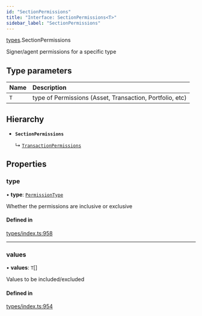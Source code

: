 ```yaml
---
id: "SectionPermissions"
title: "Interface: SectionPermissions<T>"
sidebar_label: "SectionPermissions"
---
```


[types](../../../modules/Types/Types.md).SectionPermissions

Signer/agent permissions for a specific type

## Type parameters

| Name | Description |
| :------ | :------ |
| `T` | type of Permissions (Asset, Transaction, Portfolio, etc) |

## Hierarchy

- **`SectionPermissions`**

  ↳ [`TransactionPermissions`](../TransactionPermissions/TransactionPermissions.md)

## Properties

### type

• **type**: [`PermissionType`](../../../enums/Types/PermissionType/PermissionType.md)

Whether the permissions are inclusive or exclusive

#### Defined in

[types/index.ts:958](https://github.com/PolymeshAssociation/polymesh-sdk/blob/95e180d28/src/types/index.ts#L958)

___

### values

• **values**: `T`[]

Values to be included/excluded

#### Defined in

[types/index.ts:954](https://github.com/PolymeshAssociation/polymesh-sdk/blob/95e180d28/src/types/index.ts#L954)
